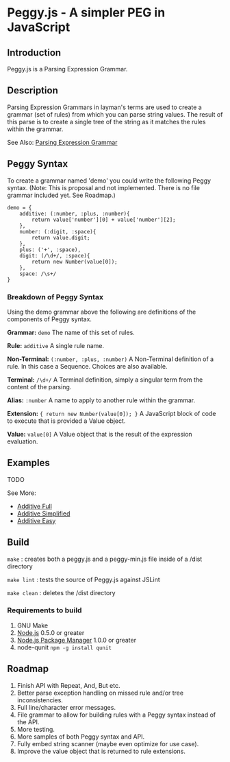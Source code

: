 Peggy.js - A simpler PEG in JavaScript
======================================

Introduction
------------

Peggy.js is a Parsing Expression Grammar.

Description
-----------

Parsing Expression Grammars in layman's terms are used to create a grammar (set of rules) from 
which you can parse string values. The result of this parse is to create a single tree of the
string as it matches the rules within the grammar.

See Also: [Parsing Expression Grammar](http://en.wikipedia.org/wiki/Parsing_expression_grammar)

Peggy Syntax
------------

To create a grammar named 'demo' you could write the following Peggy syntax.
(Note: This is proposal and not implemented. There is no file grammar included yet. See Roadmap.)

	demo = {
		additive: (:number, :plus, :number){
			return value['number'][0] + value['number'][2];
		},
		number: (:digit, :space){
			return value.digit;
		},
		plus: ('+', :space),
		digit: (/\d+/, :space){
			return new Number(value[0]);
		},
		space: /\s+/
	}

### Breakdown of Peggy Syntax ###
Using the demo grammar above the following are definitions of the components of Peggy syntax.

**Grammar:** `demo`
The name of this set of rules.

**Rule:** `additive`
A single rule name.

**Non-Terminal:** `(:number, :plus, :number)`
A Non-Terminal definition of a rule. In this case a Sequence. Choices are also available.

**Terminal:** `/\d+/`
A Terminal definition, simply a singular term from the content of the parsing.

**Alias:** `:number`
A name to apply to another rule within the grammar.

**Extension:** `{ return new Number(value[0]); }`
A JavaScript block of code to execute that is provided a Value object. 

**Value:** `value[0]`
A Value object that is the result of the expression evaluation.

Examples
--------

TODO

See More: 

* [Additive Full](examples/additive-full.html)
* [Additive Simplified](examples/additive-simplified.html)
* [Additive Easy](examples/additive-easy.html)

Build
-----

`make` : creates both a peggy.js and a peggy-min.js file inside of a /dist directory

`make lint` : tests the source of Peggy.js against JSLint

`make clean` : deletes the /dist directory

### Requirements to build
1. GNU Make
2. [Node.js](http://nodejs.org/) 0.5.0 or greater
3. [Node.js Package Manager](http://npmjs.org/) 1.0.0 or greater
4. node-qunit `npm -g install qunit`

Roadmap
-------

1. Finish API with Repeat, And, But etc. 
2. Better parse exception handling on missed rule and/or tree inconsistencies.
3. Full line/character error messages.
4. File grammar to allow for building rules with a Peggy syntax instead of the API.
5. More testing.
6. More samples of both Peggy syntax and API.
7. Fully embed string scanner (maybe even optimize for use case).
8. Improve the value object that is returned to rule extensions.
